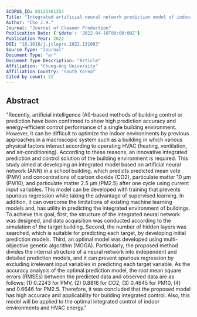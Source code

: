 ```yaml
---
SCOPUS_ID: 85125461354
Title: "Integrated artificial neural network prediction model of indoor environmental quality in a school building"
Author: "Cho J.H."
Journal: "Journal of Cleaner Production"
Publication Date: {'$date': '2022-04-10T00:00:00Z'}
Publication Year: 2022
DOI: "10.1016/j.jclepro.2022.131083"
Source Type: "Journal"
Document Type: "ar"
Document Type Description: "Article"
Affiliation: "Chung-Ang University"
Affiliation Country: "South Korea"
Cited by count: 22
---
```


## Abstract
"Recently, artificial intelligence (AI)-based methods of building control or prediction have been confirmed to show high prediction accuracy and energy-efficient control performance of a single building environment. However, it can be difficult to optimize the indoor environments by previous approaches in a macroscopic system such as a building in which various physical factors interact according to operating HVAC (heating, ventilation, and air-conditioning). According to these reasons, an innovative integrated prediction and control solution of the building environment is required. This study aimed at developing an integrated model based on artificial neural network (ANN) in a school building, which predicts predicted mean vote (PMV) and concentrations of carbon dioxide (CO2), particulate matter 10 μm (PM10), and particulate matter 2.5 μm (PM2.5) after one cycle using current input variables. This model can be developed with training that prevents spurious regression while taking the advantage of supervised learning. In addition, it can overcome the limitations of existing machine learning models and, has utility in predicting the integrated environment of buildings. To achieve this goal, first, the structure of the integrated neural network was designed, and data acquisition was conducted according to the simulation of the target building. Second, the number of hidden layers was searched, which is suitable for predicting each target, by developing initial prediction models. Third, an optimal model was developed using multi-objective genetic algorithm (MOGA). Particularly, the proposed method divides the internal structure of a neural network into independent and detailed prediction models, and it can prevent spurious regression by excluding irrelevant input variables in predicting each target variable. As the accuracy analysis of the optimal prediction model, the root mean square errors (RMSEs) between the predicted data and observed data are as follows: (1) 0.2243 for PMV, (2) 0.8816 for CO2, (3) 0.4645 for PM10, (4) and 0.6646 for PM2.5. Therefore, it was concluded that the proposed model has high accuracy and applicability for building integrated control. Also, this model will be applied to the optimal integrated control of indoor environments and HVAC energy."
